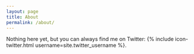 ```yaml
---
layout: page
title: About
permalink: /about/
---
```


Nothing here yet, but you can always find me on Twitter: {% include icon-twitter.html username=site.twitter_username %}.  
